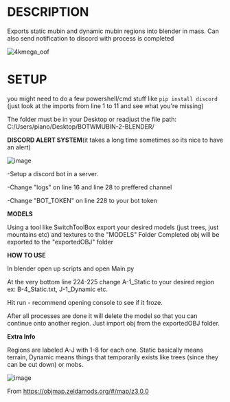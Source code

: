 # DESCRIPTION

Exports static mubin and dynamic mubin regions into blender in mass. Can also send notification to discord with process is completed

![4kmega_oof](https://github.com/PianoPsychopath/Botw-Mubin-to-Blender/assets/136649946/9f02a341-f3e3-47a2-b49b-0fffdebb4db8)


# SETUP

you might need to do a few powershell/cmd stuff like ```pip install discord```  (just look at the imports from line 1 to 11 and see what you're missing)

The folder must be in your Desktop or readjust the file path:
C:/Users/piano/Desktop/BOTWMUBIN-2-BLENDER/

**DISCORD ALERT SYSTEM**(it takes a long time sometimes so its nice to have an alert)

![image](https://github.com/PianoPsychopath/Botw-Mubin-to-Blender/assets/136649946/6b964037-a29c-418e-a1f8-4405d95ae046)

-Setup a discord bot in a server.

-Change "logs" on line 16 and line 28 to preffered channel

-Change "BOT_TOKEN" on line 228 to your bot token

**MODELS**

Using a tool like SwitchToolBox export your desired models (just trees, just mountains etc) and textures to the "MODELS" Folder
Completed obj will be exported to the "exportedOBJ" folder

**HOW TO USE**

In blender open up scripts and open Main.py

At the very bottom line 224-225 change A-1_Static to your desired region ex: B-4_Static.txt, J-1_Dynamic etc.

Hit run - recommend opening console to see if it froze.

After all processes are done it will delete the model so that you can continue onto another region. Just import obj from the exportedOBJ folder.

**Extra Info**

Regions are labeled A-J with 1-8 for each one. Static basically means terrain, Dynamic means things that temporarily exists like trees (since they can be cut down) or mobs.


![image](https://github.com/PianoPsychopath/Botw-Mubin-to-Blender/assets/136649946/e710fa4b-62e2-4de9-8d7b-e603498f6eba)



From 
https://objmap.zeldamods.org/#/map/z3,0,0


